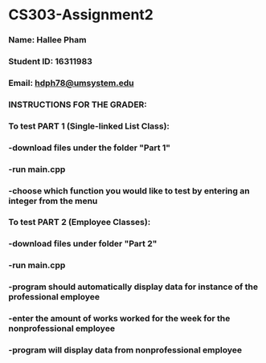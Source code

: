 # CS303-Assignment2
### Name: Hallee Pham
### Student ID: 16311983
### Email: hdph78@umsystem.edu

### INSTRUCTIONS FOR THE GRADER:
### To test PART 1 (Single-linked List Class):
  ### -download files under the folder "Part 1"
  ### -run main.cpp
  ### -choose which function you would like to test by entering an integer from the menu
###   
### To test PART 2 (Employee Classes):
  ### -download files under folder "Part 2"
  ### -run main.cpp
  ### -program should automatically display data for instance of the professional employee
  ### -enter the amount of works worked for the week for the nonprofessional employee
  ### -program will display data from nonprofessional employee
